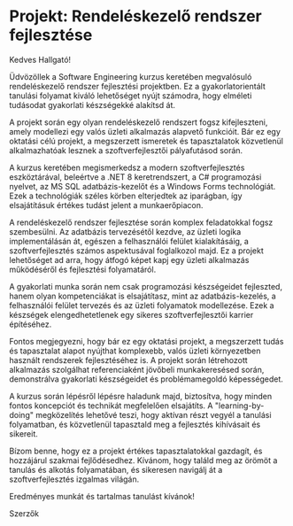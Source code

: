 # Projekt: Rendeléskezelő rendszer fejlesztése

Kedves Hallgató!

Üdvözöllek a Software Engineering kurzus keretében megvalósuló rendeléskezelő rendszer fejlesztési projektben. Ez a gyakorlatorientált tanulási folyamat kiváló lehetőséget nyújt számodra, hogy elméleti tudásodat gyakorlati készségekké alakítsd át.

A projekt során egy olyan rendeléskezelő rendszert fogsz kifejleszteni, amely modellezi egy valós üzleti alkalmazás alapvető funkcióit. Bár ez egy oktatási célú projekt, a megszerzett ismeretek és tapasztalatok közvetlenül alkalmazhatóak lesznek a szoftverfejlesztői pályafutásod során.

A kurzus keretében megismerkedsz a modern szoftverfejlesztés eszköztárával, beleértve a .NET 8 keretrendszert, a C# programozási nyelvet, az MS SQL adatbázis-kezelőt és a Windows Forms technológiát. Ezek a technológiák széles körben elterjedtek az iparágban, így elsajátításuk értékes tudást jelent a munkaerőpiacon.

A rendeléskezelő rendszer fejlesztése során komplex feladatokkal fogsz szembesülni. Az adatbázis tervezésétől kezdve, az üzleti logika implementálásán át, egészen a felhasználói felület kialakításáig, a szoftverfejlesztés számos aspektusával foglalkozol majd. Ez a projekt lehetőséget ad arra, hogy átfogó képet kapj egy üzleti alkalmazás működéséről és fejlesztési folyamatáról.

A gyakorlati munka során nem csak programozási készségeidet fejleszted, hanem olyan kompetenciákat is elsajátítasz, mint az adatbázis-kezelés, a felhasználói felület tervezés és az üzleti folyamatok modellezése. Ezek a készségek elengedhetetlenek egy sikeres szoftverfejlesztői karrier építéséhez.

Fontos megjegyezni, hogy bár ez egy oktatási projekt, a megszerzett tudás és tapasztalat alapot nyújthat komplexebb, valós üzleti környezetben használt rendszerek fejlesztéséhez is. A projekt során létrehozott alkalmazás szolgálhat referenciaként jövőbeli munkakeresésed során, demonstrálva gyakorlati készségeidet és problémamegoldó képességedet.

A kurzus során lépésről lépésre haladunk majd, biztosítva, hogy minden fontos koncepciót és technikát megfelelően elsajátíts. A "learning-by-doing" megközelítés lehetővé teszi, hogy aktívan részt vegyél a tanulási folyamatban, és közvetlenül tapasztald meg a fejlesztés kihívásait és sikereit.

Bízom benne, hogy ez a projekt értékes tapasztalatokkal gazdagít, és hozzájárul szakmai fejlődésedhez. Kívánom, hogy találd meg az örömöt a tanulás és alkotás folyamatában, és sikeresen navigálj át a szoftverfejlesztés izgalmas világán.

Eredményes munkát és tartalmas tanulást kívánok!

Szerzők